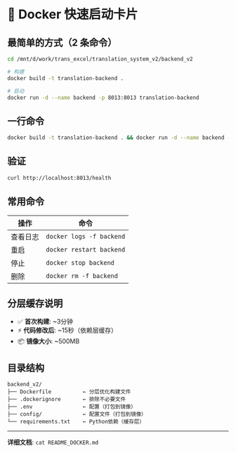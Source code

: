 # 🚀 Docker 快速启动卡片

## 最简单的方式（2 条命令）

```bash
cd /mnt/d/work/trans_excel/translation_system_v2/backend_v2

# 构建
docker build -t translation-backend .

# 启动
docker run -d --name backend -p 8013:8013 translation-backend
```

## 一行命令

```bash
docker build -t translation-backend . && docker run -d --name backend -p 8013:8013 translation-backend
```

## 验证

```bash
curl http://localhost:8013/health
```

## 常用命令

| 操作 | 命令 |
|-----|------|
| 查看日志 | `docker logs -f backend` |
| 重启 | `docker restart backend` |
| 停止 | `docker stop backend` |
| 删除 | `docker rm -f backend` |

## 分层缓存说明

- ✅ **首次构建**: ~3分钟
- ⚡ **代码修改后**: ~15秒（依赖层缓存）
- 📦 **镜像大小**: ~500MB

## 目录结构

```
backend_v2/
├── Dockerfile          ← 分层优化构建文件
├── .dockerignore       ← 排除不必要文件
├── .env                ← 配置（打包到镜像）
├── config/             ← 配置文件（打包到镜像）
└── requirements.txt    ← Python依赖（缓存层）
```

---

**详细文档**: `cat README_DOCKER.md`

